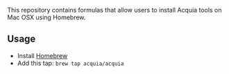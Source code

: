 This repository contains formulas that allow users to install Acquia tools on Mac OSX using Homebrew.

## Usage

* Install [Homebrew](http://brew.sh/)
* Add this tap: `brew tap acquia/acquia`
